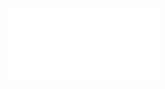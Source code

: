 <div class="iframe-container">
    <iframe id="salesForm" src="/faas.html" frameBorder="0" scrolling="no"></iframe>
</div>